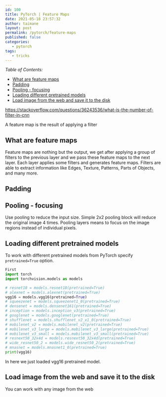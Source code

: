 ```yaml
---
id: 100
title: PyTorch | Feature Maps
date: 2021-05-18 23:57:32
author: taimane
layout: post
permalink: /pytorch/feature-maps
published: false
categories:
   - pytorch
tags:
   - tricks
---
```

_Table of Contents:_

- [What are feature maps](#what-are-feature-maps)
- [Padding](#padding)
- [Pooling - focusing](#pooling---focusing)
- [Loading different pretrained models](#loading-different-pretrained-models)
- [Load image from the web and save it to the disk](#load-image-from-the-web-and-save-it-to-the-disk)


https://stackoverflow.com/questions/36243536/what-is-the-number-of-filter-in-cnn

A feature map is the result of applying a filter


## What are feature maps

Feature maps are nothing but the output, we get after applying a group of filters to the previous layer and we pass these feature maps to the next layer. Each layer applies some filters and generates feature maps. Filters are able to extract information like Edges, Texture, Patterns, Parts of Objects, and many more.

## Padding

## Pooling - focusing

Use pooling to reduce the input size. Simple 2x2 pooling block will reduce the original image 4 times. 
Pooling layers means to focus on the image regions instead of individual pixels.

## Loading different pretrained models

To work with different pretrained models from PyTorch specify `pretrained=True` option. 

```python
First 
import torch
import torchvision.models as models

# resnet18 = models.resnet18(pretrained=True)
# alexnet = models.alexnet(pretrained=True)
vgg16 = models.vgg16(pretrained=True)
# squeezenet = models.squeezenet1_0(pretrained=True)
# densenet = models.densenet161(pretrained=True)
# inception = models.inception_v3(pretrained=True)
# googlenet = models.googlenet(pretrained=True)
# shufflenet = models.shufflenet_v2_x1_0(pretrained=True)
# mobilenet_v2 = models.mobilenet_v2(pretrained=True)
# mobilenet_v3_large = models.mobilenet_v3_large(pretrained=True)
# mobilenet_v3_small = models.mobilenet_v3_small(pretrained=True)
# resnext50_32x4d = models.resnext50_32x4d(pretrained=True)
# wide_resnet50_2 = models.wide_resnet50_2(pretrained=True)
# mnasnet = models.mnasnet1_0(pretrained=True)
print(vgg16)
```

In here we just loaded vgg16 pretrained model.

## Load image from the web and save it to the disk

You can work with any image from the web 
